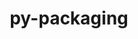 ---
title: "py-packaging"
layout: cache
categories: [package, develop-2024-03-17]
meta: {"versions": ["23.1"], "compilers": ["apple-clang@=15.0.0", "cce@=15.0.1", "gcc@=11.1.0", "gcc@=11.4.0", "gcc@=12.3.0", "gcc@=7.3.1", "gcc@=7.5.0", "gcc@=9.4.0", "oneapi@=2024.0.0"], "oss": ["amzn2", "rhel8", "ubuntu18.04", "ubuntu20.04", "ubuntu22.04", "ventura"], "platforms": ["darwin", "linux"], "targets": ["aarch64", "neoverse_n1", "neoverse_v1", "neoverse_v2", "ppc64le", "x86_64_v3", "zen4"], "stacks": ["aws-isc", "aws-isc-aarch64", "data-vis-sdk", "developer-tools", "e4s", "e4s-cray-rhel", "e4s-neoverse-v2", "e4s-neoverse_v1", "e4s-oneapi", "e4s-power", "e4s-rocm-external", "ml-darwin-aarch64-mps", "ml-linux-x86_64-cpu", "ml-linux-x86_64-cuda", "ml-linux-x86_64-rocm", "radiuss", "root", "tutorial"], "num_specs": 21, "num_specs_by_stack": {"ml-darwin-aarch64-mps": 2, "root": 21, "aws-isc-aarch64": 2, "aws-isc": 1, "e4s-cray-rhel": 2, "e4s-power": 1, "radiuss": 2, "developer-tools": 1, "data-vis-sdk": 2, "e4s-neoverse_v1": 1, "e4s-neoverse-v2": 1, "ml-linux-x86_64-cuda": 2, "e4s-rocm-external": 1, "ml-linux-x86_64-cpu": 2, "ml-linux-x86_64-rocm": 2, "e4s": 2, "e4s-oneapi": 1, "tutorial": 1}}
spec_details: [{"hash": "dvryflhvgoxya6gfpi5z56o4amzlvqtl", "compiler": "apple-clang@=15.0.0", "versions": ["23.1"], "os": "ventura", "platform": "darwin", "target": "aarch64", "variants": ["build_system=python_pip"], "stacks": ["ml-darwin-aarch64-mps", "root"], "size": "-", "tarball": "https://binaries.spack.io/develop-2024-03-17/build_cache/darwin-ventura-aarch64/apple-clang-15.0.0/py-packaging-23.1/darwin-ventura-aarch64-apple-clang-15.0.0-py-packaging-23.1-dvryflhvgoxya6gfpi5z56o4amzlvqtl.spack"}, {"hash": "wf3gruxpp4z7jknmd3mfsbkh3rhr2mjz", "compiler": "apple-clang@=15.0.0", "versions": ["23.1"], "os": "ventura", "platform": "darwin", "target": "aarch64", "variants": ["build_system=python_pip"], "stacks": ["ml-darwin-aarch64-mps", "root"], "size": "-", "tarball": "https://binaries.spack.io/develop-2024-03-17/build_cache/darwin-ventura-aarch64/apple-clang-15.0.0/py-packaging-23.1/darwin-ventura-aarch64-apple-clang-15.0.0-py-packaging-23.1-wf3gruxpp4z7jknmd3mfsbkh3rhr2mjz.spack"}, {"hash": "mzall6ki6lbf7vnfufkxumo7h2d3iwqb", "compiler": "gcc@=7.3.1", "versions": ["23.1"], "os": "amzn2", "platform": "linux", "target": "aarch64", "variants": ["build_system=python_pip"], "stacks": ["root", "aws-isc-aarch64"], "size": "-", "tarball": "https://binaries.spack.io/develop-2024-03-17/build_cache/linux-amzn2-aarch64/gcc-7.3.1/py-packaging-23.1/linux-amzn2-aarch64-gcc-7.3.1-py-packaging-23.1-mzall6ki6lbf7vnfufkxumo7h2d3iwqb.spack"}, {"hash": "7gelwjmfzqtzjgimb2dweotw54nsrt7f", "compiler": "gcc@=7.3.1", "versions": ["23.1"], "os": "amzn2", "platform": "linux", "target": "neoverse_n1", "variants": ["build_system=python_pip"], "stacks": ["root", "aws-isc-aarch64"], "size": "-", "tarball": "https://binaries.spack.io/develop-2024-03-17/build_cache/linux-amzn2-neoverse_n1/gcc-7.3.1/py-packaging-23.1/linux-amzn2-neoverse_n1-gcc-7.3.1-py-packaging-23.1-7gelwjmfzqtzjgimb2dweotw54nsrt7f.spack"}, {"hash": "5h4slued6zhpy6ynctnkb436niwlv4lx", "compiler": "gcc@=7.3.1", "versions": ["23.1"], "os": "amzn2", "platform": "linux", "target": "x86_64_v3", "variants": ["build_system=python_pip"], "stacks": ["aws-isc", "root"], "size": "-", "tarball": "https://binaries.spack.io/develop-2024-03-17/build_cache/linux-amzn2-x86_64_v3/gcc-7.3.1/py-packaging-23.1/linux-amzn2-x86_64_v3-gcc-7.3.1-py-packaging-23.1-5h4slued6zhpy6ynctnkb436niwlv4lx.spack"}, {"hash": "q7jqka3lydjnvc4wddydhtmcu4jioqbw", "compiler": "cce@=15.0.1", "versions": ["23.1"], "os": "rhel8", "platform": "linux", "target": "zen4", "variants": ["build_system=python_pip"], "stacks": ["root", "e4s-cray-rhel"], "size": "-", "tarball": "https://binaries.spack.io/develop-2024-03-17/build_cache/linux-rhel8-zen4/cce-15.0.1/py-packaging-23.1/linux-rhel8-zen4-cce-15.0.1-py-packaging-23.1-q7jqka3lydjnvc4wddydhtmcu4jioqbw.spack"}, {"hash": "jcbpyskjzgy6vuqs5bkisritnw7vqaka", "compiler": "cce@=15.0.1", "versions": ["23.1"], "os": "rhel8", "platform": "linux", "target": "zen4", "variants": ["build_system=python_pip"], "stacks": ["root", "e4s-cray-rhel"], "size": "-", "tarball": "https://binaries.spack.io/develop-2024-03-17/build_cache/linux-rhel8-zen4/cce-15.0.1/py-packaging-23.1/linux-rhel8-zen4-cce-15.0.1-py-packaging-23.1-jcbpyskjzgy6vuqs5bkisritnw7vqaka.spack"}, {"hash": "jsl34ulp5wghgbskaaylcd752q4uoqka", "compiler": "gcc@=9.4.0", "versions": ["23.1"], "os": "ubuntu20.04", "platform": "linux", "target": "ppc64le", "variants": ["build_system=python_pip"], "stacks": ["e4s-power", "root"], "size": "-", "tarball": "https://binaries.spack.io/develop-2024-03-17/build_cache/linux-ubuntu20.04-ppc64le/gcc-9.4.0/py-packaging-23.1/linux-ubuntu20.04-ppc64le-gcc-9.4.0-py-packaging-23.1-jsl34ulp5wghgbskaaylcd752q4uoqka.spack"}, {"hash": "fg2vhmr6sncie2ghvhhk4kj3fv6l4gix", "compiler": "gcc@=7.5.0", "versions": ["23.1"], "os": "ubuntu18.04", "platform": "linux", "target": "x86_64_v3", "variants": ["build_system=python_pip"], "stacks": ["radiuss", "root"], "size": "-", "tarball": "https://binaries.spack.io/develop-2024-03-17/build_cache/linux-ubuntu18.04-x86_64_v3/gcc-7.5.0/py-packaging-23.1/linux-ubuntu18.04-x86_64_v3-gcc-7.5.0-py-packaging-23.1-fg2vhmr6sncie2ghvhhk4kj3fv6l4gix.spack"}, {"hash": "7g2wcdvmt2csgahkvyhdspvhj4n4qixu", "compiler": "gcc@=7.5.0", "versions": ["23.1"], "os": "ubuntu18.04", "platform": "linux", "target": "x86_64_v3", "variants": ["build_system=python_pip"], "stacks": ["developer-tools", "root"], "size": "-", "tarball": "https://binaries.spack.io/develop-2024-03-17/build_cache/linux-ubuntu18.04-x86_64_v3/gcc-7.5.0/py-packaging-23.1/linux-ubuntu18.04-x86_64_v3-gcc-7.5.0-py-packaging-23.1-7g2wcdvmt2csgahkvyhdspvhj4n4qixu.spack"}, {"hash": "zr33pspcdi7btrvoeut5l6tfn3w6int6", "compiler": "gcc@=7.5.0", "versions": ["23.1"], "os": "ubuntu18.04", "platform": "linux", "target": "x86_64_v3", "variants": ["build_system=python_pip"], "stacks": ["radiuss", "root"], "size": "-", "tarball": "https://binaries.spack.io/develop-2024-03-17/build_cache/linux-ubuntu18.04-x86_64_v3/gcc-7.5.0/py-packaging-23.1/linux-ubuntu18.04-x86_64_v3-gcc-7.5.0-py-packaging-23.1-zr33pspcdi7btrvoeut5l6tfn3w6int6.spack"}, {"hash": "zpbjwifkwgjxp6r2s4rfduweqhr4a5xr", "compiler": "gcc@=11.1.0", "versions": ["23.1"], "os": "ubuntu20.04", "platform": "linux", "target": "x86_64_v3", "variants": ["build_system=python_pip"], "stacks": ["root", "data-vis-sdk"], "size": "-", "tarball": "https://binaries.spack.io/develop-2024-03-17/build_cache/linux-ubuntu20.04-x86_64_v3/gcc-11.1.0/py-packaging-23.1/linux-ubuntu20.04-x86_64_v3-gcc-11.1.0-py-packaging-23.1-zpbjwifkwgjxp6r2s4rfduweqhr4a5xr.spack"}, {"hash": "wvdgpjtvaioq64yx2uayzsihpywmgcd2", "compiler": "gcc@=11.1.0", "versions": ["23.1"], "os": "ubuntu20.04", "platform": "linux", "target": "x86_64_v3", "variants": ["build_system=python_pip"], "stacks": ["root", "data-vis-sdk"], "size": "-", "tarball": "https://binaries.spack.io/develop-2024-03-17/build_cache/linux-ubuntu20.04-x86_64_v3/gcc-11.1.0/py-packaging-23.1/linux-ubuntu20.04-x86_64_v3-gcc-11.1.0-py-packaging-23.1-wvdgpjtvaioq64yx2uayzsihpywmgcd2.spack"}, {"hash": "2xvn57dxq5i3ur54lhyezcet4corrj4e", "compiler": "gcc@=11.4.0", "versions": ["23.1"], "os": "ubuntu22.04", "platform": "linux", "target": "neoverse_v1", "variants": ["build_system=python_pip"], "stacks": ["e4s-neoverse_v1", "root"], "size": "-", "tarball": "https://binaries.spack.io/develop-2024-03-17/build_cache/linux-ubuntu22.04-neoverse_v1/gcc-11.4.0/py-packaging-23.1/linux-ubuntu22.04-neoverse_v1-gcc-11.4.0-py-packaging-23.1-2xvn57dxq5i3ur54lhyezcet4corrj4e.spack"}, {"hash": "srf2npucqz3l72nyq4y6djtncoo4oyuz", "compiler": "gcc@=11.4.0", "versions": ["23.1"], "os": "ubuntu22.04", "platform": "linux", "target": "neoverse_v2", "variants": ["build_system=python_pip"], "stacks": ["e4s-neoverse-v2", "root"], "size": "-", "tarball": "https://binaries.spack.io/develop-2024-03-17/build_cache/linux-ubuntu22.04-neoverse_v2/gcc-11.4.0/py-packaging-23.1/linux-ubuntu22.04-neoverse_v2-gcc-11.4.0-py-packaging-23.1-srf2npucqz3l72nyq4y6djtncoo4oyuz.spack"}, {"hash": "nbea6oyue57z343kc4e4xg2t5ddax6kn", "compiler": "gcc@=11.4.0", "versions": ["23.1"], "os": "ubuntu22.04", "platform": "linux", "target": "x86_64_v3", "variants": ["build_system=python_pip"], "stacks": ["ml-linux-x86_64-cuda", "e4s-rocm-external", "ml-linux-x86_64-cpu", "root", "ml-linux-x86_64-rocm"], "size": "-", "tarball": "https://binaries.spack.io/develop-2024-03-17/build_cache/linux-ubuntu22.04-x86_64_v3/gcc-11.4.0/py-packaging-23.1/linux-ubuntu22.04-x86_64_v3-gcc-11.4.0-py-packaging-23.1-nbea6oyue57z343kc4e4xg2t5ddax6kn.spack"}, {"hash": "eti3tpvyqdrdwt4ptuckra2rqja3dzw7", "compiler": "gcc@=11.4.0", "versions": ["23.1"], "os": "ubuntu22.04", "platform": "linux", "target": "x86_64_v3", "variants": ["build_system=python_pip"], "stacks": ["e4s", "root"], "size": "-", "tarball": "https://binaries.spack.io/develop-2024-03-17/build_cache/linux-ubuntu22.04-x86_64_v3/gcc-11.4.0/py-packaging-23.1/linux-ubuntu22.04-x86_64_v3-gcc-11.4.0-py-packaging-23.1-eti3tpvyqdrdwt4ptuckra2rqja3dzw7.spack"}, {"hash": "pwgvrcdtqjrbvr22h7q3pnp4xitf2dcc", "compiler": "gcc@=11.4.0", "versions": ["23.1"], "os": "ubuntu22.04", "platform": "linux", "target": "x86_64_v3", "variants": ["build_system=python_pip"], "stacks": ["e4s", "root"], "size": "-", "tarball": "https://binaries.spack.io/develop-2024-03-17/build_cache/linux-ubuntu22.04-x86_64_v3/gcc-11.4.0/py-packaging-23.1/linux-ubuntu22.04-x86_64_v3-gcc-11.4.0-py-packaging-23.1-pwgvrcdtqjrbvr22h7q3pnp4xitf2dcc.spack"}, {"hash": "ieo75guivcmnj6v2wl2lyylhgmofys5m", "compiler": "gcc@=11.4.0", "versions": ["23.1"], "os": "ubuntu22.04", "platform": "linux", "target": "x86_64_v3", "variants": ["build_system=python_pip"], "stacks": ["ml-linux-x86_64-rocm", "ml-linux-x86_64-cuda", "ml-linux-x86_64-cpu", "root"], "size": "-", "tarball": "https://binaries.spack.io/develop-2024-03-17/build_cache/linux-ubuntu22.04-x86_64_v3/gcc-11.4.0/py-packaging-23.1/linux-ubuntu22.04-x86_64_v3-gcc-11.4.0-py-packaging-23.1-ieo75guivcmnj6v2wl2lyylhgmofys5m.spack"}, {"hash": "ptheslrz274phxrz6lygcibzxsuwq7cy", "compiler": "oneapi@=2024.0.0", "versions": ["23.1"], "os": "ubuntu22.04", "platform": "linux", "target": "x86_64_v3", "variants": ["build_system=python_pip"], "stacks": ["e4s-oneapi", "root"], "size": "-", "tarball": "https://binaries.spack.io/develop-2024-03-17/build_cache/linux-ubuntu22.04-x86_64_v3/oneapi-2024.0.0/py-packaging-23.1/linux-ubuntu22.04-x86_64_v3-oneapi-2024.0.0-py-packaging-23.1-ptheslrz274phxrz6lygcibzxsuwq7cy.spack"}, {"hash": "6vmyknqb57feziqm7yod5fiuv6nzpoui", "compiler": "gcc@=12.3.0", "versions": ["23.1"], "os": "ubuntu22.04", "platform": "linux", "target": "x86_64_v3", "variants": ["build_system=python_pip"], "stacks": ["tutorial", "root"], "size": "-", "tarball": "https://binaries.spack.io/develop-2024-03-17/build_cache/linux-ubuntu22.04-x86_64_v3/gcc-12.3.0/py-packaging-23.1/linux-ubuntu22.04-x86_64_v3-gcc-12.3.0-py-packaging-23.1-6vmyknqb57feziqm7yod5fiuv6nzpoui.spack"}]
---
